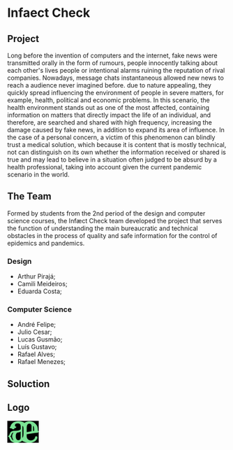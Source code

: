 # Infaect Check
## Project ##
Long before the invention of computers and the internet, fake news were transmitted orally in the form of rumours, people innocently talking about each other's lives people or intentional alarms ruining the reputation of rival companies. Nowadays, message chats instantaneous allowed new news to reach a audience never imagined before. due to nature appealing, they quickly spread influencing the environment of people in severe matters, for example, health, political and economic problems. In this scenario, the health environment stands out as one of the most affected, containing information on matters that directly impact the life of an individual, and therefore, are searched and shared with high frequency, increasing the damage caused by fake news, in addition to expand its area of ​​influence. In the case of a personal concern, a victim of this phenomenon can blindly trust a medical solution, which because it is content that is mostly technical, not can distinguish on its own whether the information received or shared is true and may lead to believe in a situation often judged to be absurd by a health professional, taking into account given the current pandemic scenario in the world.
## The Team ##
Formed by students from the 2nd period of the design and computer science courses, the Infæct Check team developed the project that serves the function of understanding the main bureaucratic and technical obstacles in the process of quality and safe information for the control of epidemics and pandemics.
### Design ###
- Arthur Pirajá;
- Camili Meideiros;
- Eduarda Costa;
### Computer Science ###
- André Felipe;
- Julio Cesar;
- Lucas Gusmão;
- Luís Gustavo;
- Rafael Alves;
- Rafael Menezes;

## Soluction ##

## Logo ##
<div><img height="50em" src="/imagem/logo.png" /></div>